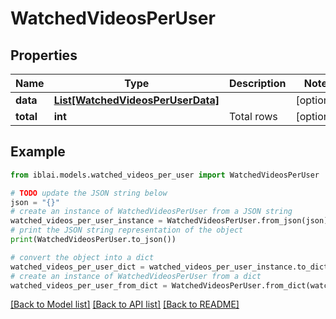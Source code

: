 # WatchedVideosPerUser


## Properties

Name | Type | Description | Notes
------------ | ------------- | ------------- | -------------
**data** | [**List[WatchedVideosPerUserData]**](WatchedVideosPerUserData.md) |  | [optional] 
**total** | **int** | Total rows | [optional] 

## Example

```python
from iblai.models.watched_videos_per_user import WatchedVideosPerUser

# TODO update the JSON string below
json = "{}"
# create an instance of WatchedVideosPerUser from a JSON string
watched_videos_per_user_instance = WatchedVideosPerUser.from_json(json)
# print the JSON string representation of the object
print(WatchedVideosPerUser.to_json())

# convert the object into a dict
watched_videos_per_user_dict = watched_videos_per_user_instance.to_dict()
# create an instance of WatchedVideosPerUser from a dict
watched_videos_per_user_from_dict = WatchedVideosPerUser.from_dict(watched_videos_per_user_dict)
```
[[Back to Model list]](../README.md#documentation-for-models) [[Back to API list]](../README.md#documentation-for-api-endpoints) [[Back to README]](../README.md)



